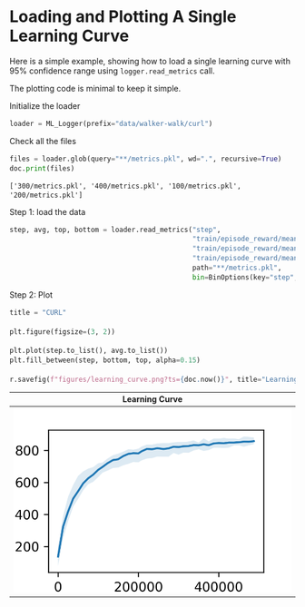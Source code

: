 
# Loading and Plotting A Single Learning Curve

Here is a simple example, showing how to load a single learning curve with
95% confidence range using `logger.read_metrics` call.

The plotting code is minimal to keep it simple.

Initialize the loader
```python
loader = ML_Logger(prefix="data/walker-walk/curl")
```
Check all the files
```python
files = loader.glob(query="**/metrics.pkl", wd=".", recursive=True)
doc.print(files)
```

```
['300/metrics.pkl', '400/metrics.pkl', '100/metrics.pkl', '200/metrics.pkl']
```
Step 1: load the data
```python
step, avg, top, bottom = loader.read_metrics("step",
                                             "train/episode_reward/mean",
                                             "train/episode_reward/mean@95%",
                                             "train/episode_reward/mean@5%",
                                             path="**/metrics.pkl",
                                             bin=BinOptions(key="step", size=40))
```
Step 2: Plot
```python
title = "CURL"

plt.figure(figsize=(3, 2))

plt.plot(step.to_list(), avg.to_list())
plt.fill_between(step, bottom, top, alpha=0.15)

r.savefig(f"figures/learning_curve.png?ts={doc.now()}", title="Learning Curve", dpi=300)
```

| **Learning Curve** |
|:------------------:|
| <img style="align-self:center;" src="figures/learning_curve.png?ts=2021-03-19 17:12:32.493298-04:00" image="None" styles="{'margin': '0.5em'}" width="None" height="None" dpi="300"/> |
